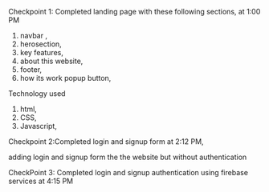 Checkpoint 1: Completed landing page with these following sections, at 1:00 PM
1. navbar ,
2. herosection,
3. key features, 
4. about this website, 
5. footer,
6. how its work popup button,

Technology used
1. html,
2. CSS,
3. Javascript,

Checkpoint 2:Completed login and signup form at 2:12 PM,

adding login and signup form the the website but without authentication 

CheckPoint 3: Completed login and signup authentication using firebase services at 4:15 PM

